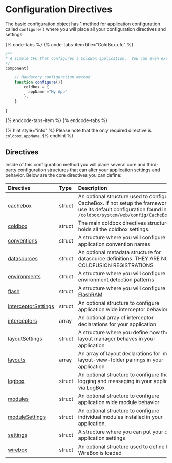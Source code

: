 # Configuration Directives

The basic configuration object has 1 method for application configuration called `configure()` where you will place all your configuration directives and settings:

{% code-tabs %}
{% code-tabs-item title="ColdBox.cfc" %}
```javascript
/**
* A simple CFC that configures a ColdBox application.  You can even extend, compose, strategize and do your OO goodness.
*/
component{

    // Mandatory configuration method
    function configure(){
        coldbox = {
          appName ="My App"
        };
    }
    
}
```
{% endcode-tabs-item %}
{% endcode-tabs %}

{% hint style="info" %}
Please note that the only required directive is `coldbox.appName`.
{% endhint %}

## Directives

Inside of this configuration method you will place several core and third-party configuration structures that can alter your application settings and behavior. Below are the core directives you can define:

| Directive | Type | Description |
| :--- | :--- | :--- |
| [cachebox](cachebox.md) | struct | An optional structure used to configure CacheBox. If not setup the framework will use its default configuration found in `/coldbox/system/web/config/CacheBox.cfc` |
| [coldbox](coldbox.md) | struct | The main coldbox directives structure that holds all the coldbox settings. |
| [conventions](conventions.md) | struct | A structure where you will configure the application convention names |
| [datasources]() | struct | An optional metadata structure for datasource definitions. THEY ARE NOT COLDFUSION REGISTRATIONS |
| [environments](environments.md) | struct | A structure where you will configure environment detection patterns |
| [flash](flash.md) | struct | A structure where you will configure the [FlashRAM](https://github.com/ortus/coldbox-platform-documentation/tree/24d3f3d16693b36ca41bf5ce0329c6ff33316ef0/full/configuration/coldboxcfc/configuration_directives/flash_ram/flash_ram.md) |
| [interceptorSettings](interceptorsettings.md) | struct | An optional structure to configure application wide interceptor behavior |
| [interceptors](interceptors.md) | array | An optional array of interceptor declarations for your application |
| [layoutSettings](layoutsettings.md) | struct | A structure where you define how the layout manager behaves in your application |
| [layouts](layouts.md) | array | An array of layout declarations for implicit layout-view-folder pairings in your application |
| [logbox](logbox.md) | struct | An optional structure to configure the logging and messaging in your application via LogBox |
| [modules](modules.md) | struct | An optional structure to configure application wide module behavior |
| [moduleSettings](modulesettings.md) | struct | An optional structure to configure individual modules installed in your application. |
| [settings](settings.md) | struct | A structure where you can put your own application settings |
| [wirebox](wirebox.md) | struct | An optional structure used to define how WireBox is loaded |

